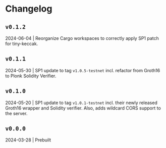 # Changelog

## `v0.1.2`

2024-06-04 | Reorganize Cargo workspaces to correctly apply SP1 patch for tiny-keccak.


## `v0.1.1`

2024-05-30 | SP1 update to tag `v1.0.5-testnet` incl. refactor from Groth16 to Plonk Solidity Verifier.

## `v0.1.0`

2024-05-20 | SP1 update to tag `v1.0.1-testnet` incl. their newly released Groth16 wrapper and Solidity verifier. Also, adds wildcard CORS support to the server.

## `v0.0.0`

2024-03-28 | Prebuilt